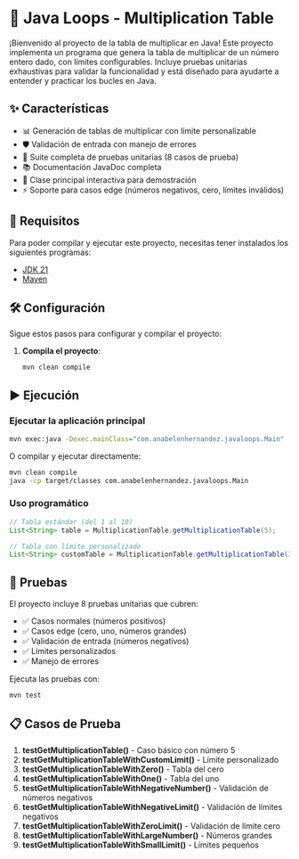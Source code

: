# 🔢 Java Loops - Multiplication Table

¡Bienvenido al proyecto de la tabla de multiplicar en Java! Este proyecto implementa un programa que genera la tabla de multiplicar de un número entero dado, con límites configurables. Incluye pruebas unitarias exhaustivas para validar la funcionalidad y está diseñado para ayudarte a entender y practicar los bucles en Java.

## ✨ Características

- 📊 Generación de tablas de multiplicar con límite personalizable
- 🛡️ Validación de entrada con manejo de errores
- 🧪 Suite completa de pruebas unitarias (8 casos de prueba)
- 📚 Documentación JavaDoc completa
- 🎯 Clase principal interactiva para demostración
- ⚡ Soporte para casos edge (números negativos, cero, límites inválidos)

## 🚀 Requisitos

Para poder compilar y ejecutar este proyecto, necesitas tener instalados los siguientes programas:

- [JDK 21](https://www.oracle.com/java/technologies/javase/jdk21-archive-downloads.html)
- [Maven](https://maven.apache.org/)

## 🛠️ Configuración

Sigue estos pasos para configurar y compilar el proyecto:

1. **Compila el proyecto**:

    ```bash
    mvn clean compile
    ```

## ▶️ Ejecución

### Ejecutar la aplicación principal

```bash
mvn exec:java -Dexec.mainClass="com.anabelenhernandez.javaloops.Main"
```

O compilar y ejecutar directamente:

```bash
mvn clean compile
java -cp target/classes com.anabelenhernandez.javaloops.Main
```

### Uso programático

```java
// Tabla estándar (del 1 al 10)
List<String> table = MultiplicationTable.getMultiplicationTable(5);

// Tabla con límite personalizado
List<String> customTable = MultiplicationTable.getMultiplicationTable(3, 7);
```

## 🧪 Pruebas

El proyecto incluye 8 pruebas unitarias que cubren:

- ✅ Casos normales (números positivos)
- ✅ Casos edge (cero, uno, números grandes)
- ✅ Validación de entrada (números negativos)
- ✅ Límites personalizados
- ✅ Manejo de errores

Ejecuta las pruebas con:

```bash
mvn test
```

## 📋 Casos de Prueba

1. **testGetMultiplicationTable()** - Caso básico con número 5
2. **testGetMultiplicationTableWithCustomLimit()** - Límite personalizado
3. **testGetMultiplicationTableWithZero()** - Tabla del cero
4. **testGetMultiplicationTableWithOne()** - Tabla del uno
5. **testGetMultiplicationTableWithNegativeNumber()** - Validación de números negativos
6. **testGetMultiplicationTableWithNegativeLimit()** - Validación de límites negativos
7. **testGetMultiplicationTableWithZeroLimit()** - Validación de límite cero
8. **testGetMultiplicationTableWithLargeNumber()** - Números grandes
9. **testGetMultiplicationTableWithSmallLimit()** - Límites pequeños
